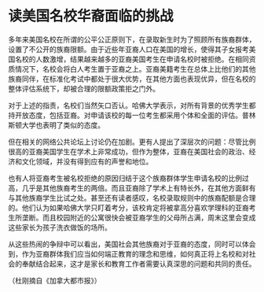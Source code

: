 # 读美国名校华裔面临的挑战

多年来美国名校在所谓的公平公正原则下，在录取新生时为了照顾所有族裔群体，设置了不公开的族裔限额。由于近些年亚裔人口在美国的增长，使得其子女报考美国名校的人数激增，结果越来越多的亚裔美国考生在申请名校时被拒绝。在相同资质情况下，名校会将白人考生置于亚裔之上。亚裔美籍考生在总体上比他们的其他族裔同伴，在标准化考试中都处于很大优势，在其他方面也表现优异，但在名校的整体评估系统下，却被合理的限额政策拒之门外。 

对于上述的指责，名校们当然矢口否认。哈佛大学表示，对所有背景的优秀学生都持开放态度，包括亚裔。对申请该校的每一位考生都采用个体和全面的评估。普林斯顿大学也表明了类似的态度。 

但在相关的网络公共论坛上讨论仍在加剧。更有人提出了深层次的问题：尽管比例很高的亚裔美国学生在学术上非常成功，但作为整体，亚裔在美国社会的政治、经济和文化领域，并没有得到应有的声誉和地位。 

也有人将亚裔考生被名校拒绝的原因归结于这个族裔群体学生申请名校的比例过高，几乎是其他族裔考生的两倍。而且亚裔除了学术上有特长外，在其他方面鲜有与其他族裔学生比试之处。甚至还有读者感叹，名校录取规则中的族裔配额是合理的。他们认为如果哈佛大学只盯着考分，该校肯定将被拿高分喜欢学理科的亚裔考生所垄断。而且校园附近的公寓很快会被亚裔学生的父母所占满，周末这里会变成这些家长为孩子洗衣做饭的场所。 

从这些热闹的争辩中可以看出，美国社会其他族裔对于亚裔的态度，同时可以体会到，作为亚裔群体我们应当如何端正教育的理念和思维，如何真正将上名校和对社会的奉献结合起来，这才是家长和教育工作者需要认真深思的问题和共同的责任。 

（杜刚摘自《加拿大都市报》）